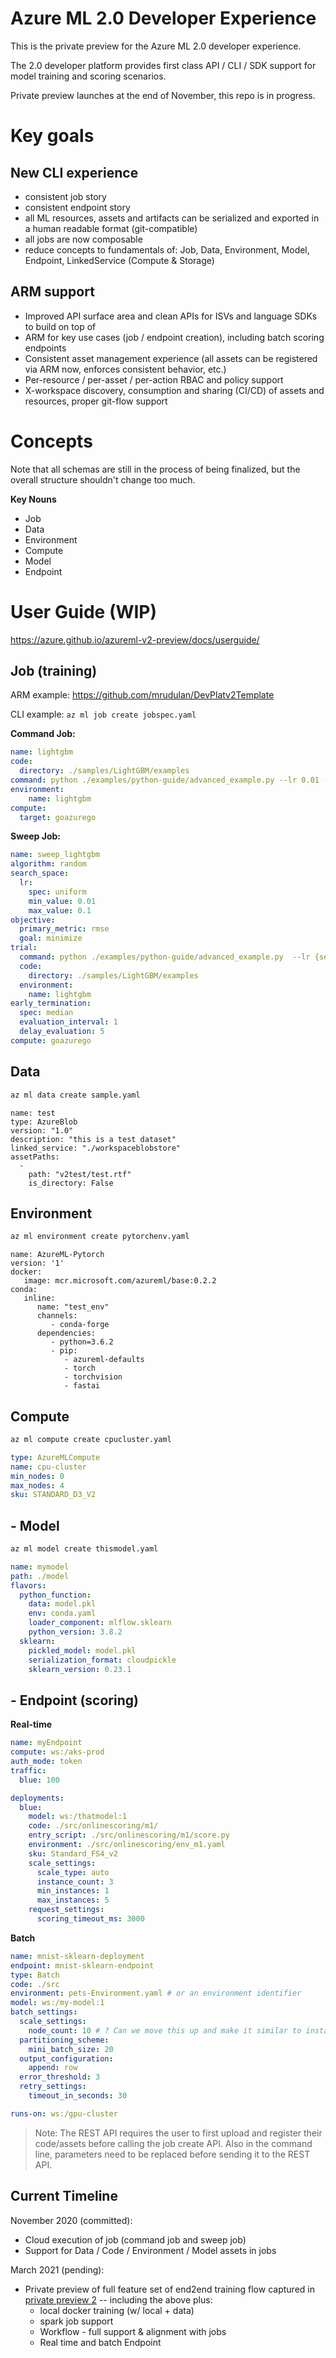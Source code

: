 # Azure ML 2.0 Developer Experience
This is the private preview for the Azure ML 2.0 developer experience.

The 2.0 developer platform provides first class API / CLI / SDK support for model training and scoring scenarios.

Private preview launches at the end of November, this repo is in progress.

# Key goals

## New CLI experience
- consistent job story
- consistent endpoint story
- all ML resources, assets and artifacts can be serialized and exported in a human readable format (git-compatible)
- all jobs are now composable
- reduce concepts to fundamentals of: Job, Data, Environment, Model, Endpoint, LinkedService (Compute & Storage)

## ARM support
- Improved API surface area and clean APIs for ISVs and language SDKs to build on top of
- ARM for key use cases (job / endpoint creation), including batch scoring endpoints
- Consistent asset management experience (all assets can be registered via ARM now, enforces consistent behavior, etc.)
- Per-resource / per-asset / per-action RBAC and policy support
- X-workspace discovery, consumption and sharing (CI/CD) of assets and resources, proper git-flow support

# Concepts
Note that all schemas are still in the process of being finalized, but the overall structure shouldn't change too much.

**Key Nouns**
- Job
- Data
- Environment
- Compute
- Model
- Endpoint

# User Guide (WIP)
https://azure.github.io/azureml-v2-preview/docs/userguide/

## 	Job (training)
ARM example: https://github.com/mrudulan/DevPlatv2Template

CLI example: ```az ml job create jobspec.yaml```

**Command Job:**
```yaml
name: lightgbm
code: 
  directory: ./samples/LightGBM/examples
command: python ./examples/python-guide/advanced_example.py --lr 0.01 --feature_fraction 0.7 --bagging_fraction 0.6
environment:
    name: lightgbm
compute: 
  target: goazurego
```

**Sweep Job:**
```yaml
name: sweep_lightgbm
algorithm: random
search_space:
  lr:
    spec: uniform
    min_value: 0.01
    max_value: 0.1
objective:
  primary_metric: rmse
  goal: minimize
trial: 
  command: python ./examples/python-guide/advanced_example.py  --lr {search_space.lr} --feature_fraction 0.7 --bagging_fraction 0.6
  code: 
    directory: ./samples/LightGBM/examples
  environment: 
    name: lightgbm
early_termination:
  spec: median
  evaluation_interval: 1
  delay_evaluation: 5
compute: goazurego
```

## Data
```bash
az ml data create sample.yaml
```

```
name: test
type: AzureBlob
version: "1.0"
description: "this is a test dataset"
linked_service: "./workspaceblobstore"
assetPaths:
  -
    path: "v2test/test.rtf"
    is_directory: False
```

## Environment
```bash
az ml environment create pytorchenv.yaml
```

```
name: AzureML-Pytorch
version: '1'
docker:
   image: mcr.microsoft.com/azureml/base:0.2.2
conda:
   inline:
      name: "test_env"
      channels:
         - conda-forge
      dependencies:
         - python=3.6.2
         - pip:
            - azureml-defaults
            - torch
            - torchvision
            - fastai
```

## Compute
```bash
az ml compute create cpucluster.yaml
```

```yaml
type: AzureMLCompute
name: cpu-cluster
min_nodes: 0
max_nodes: 4
sku: STANDARD_D3_V2
```

## -	Model
```bash
az ml model create thismodel.yaml
```

```yaml
name: mymodel
path: ./model
flavors:
  python_function:
    data: model.pkl
    env: conda.yaml
    loader_component: mlflow.sklearn
    python_version: 3.8.2
  sklearn:
    pickled_model: model.pkl
    serialization_format: cloudpickle
    sklearn_version: 0.23.1
```

## -	Endpoint (scoring) 

**Real-time**
```yaml
name: myEndpoint
compute: ws:/aks-prod
auth_mode: token
traffic:
  blue: 100

deployments:
  blue:    
    model: ws:/thatmodel:1
    code: ./src/onlinescoring/m1/
    entry_script: ./src/onlinescoring/m1/score.py
    environment: ./src/onlinescoring/env_m1.yaml  
    sku: Standard_FS4_v2
    scale_settings:
      scale_type: auto
      instance_count: 3
      min_instances: 1
      max_instances: 5
    request_settings:
      scoring_timeout_ms: 3000
```

**Batch**
```yaml
name: mnist-sklearn-deployment
endpoint: mnist-sklearn-endpoint
type: Batch
code: ./src
environment: pets-Environment.yaml # or an environment identifier
model: ws:/my-model:1
batch_settings:
  scale_settings:
    node_count: 10 # ? Can we move this up and make it similar to instanceCount in Online?
  partitioning_scheme:
    mini_batch_size: 20
  output_configuration:
    append: row
  error_threshold: 3
  retry_settings:
    timeout_in_seconds: 30

runs-on: ws:/gpu-cluster 
```

> Note: The REST API requires the user to first upload and register their code/assets before calling the job create API. Also in the command line, parameters need to be replaced before sending it to the REST API. 



## Current Timeline

November 2020 (committed): 
  - Cloud execution of job (command job and sweep job)
  - Support for Data / Code / Environment / Model assets in jobs

March 2021 (pending):
- Private preview of full feature set of end2end training flow captured in [private preview 2](specs/job.md)
 -- including the above plus:
  - local docker training (w/ local + data)
  - spark job support
  - Workflow - full support & alignment with jobs
  - Real time and batch Endpoint
